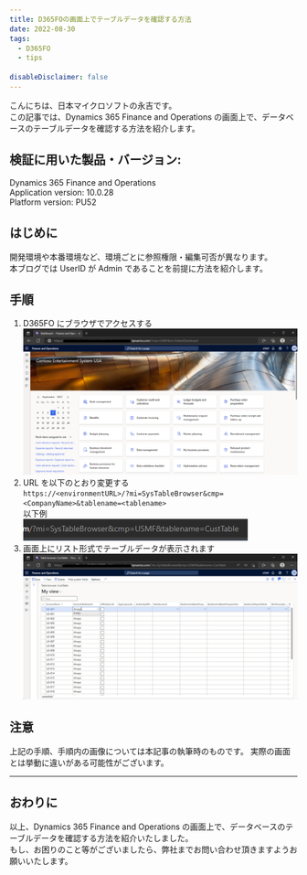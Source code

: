 ```yaml
---
title: D365FOの画面上でテーブルデータを確認する方法
date: 2022-08-30
tags:
  - D365FO
  - tips

disableDisclaimer: false
---
```


こんにちは、日本マイクロソフトの永吉です。  
この記事では、Dynamics 365 Finance and Operations の画面上で、データベースのテーブルデータを確認する方法を紹介します。

<!-- more -->
## 検証に用いた製品・バージョン:
Dynamics 365 Finance and Operations  
Application version: 10.0.28  
Platform version: PU52  

## はじめに
開発環境や本番環境など、環境ごとに参照権限・編集可否が異なります。  
本ブログでは UserID が Admin であることを前提に方法を紹介します。

## 手順
1. D365FO にブラウザでアクセスする
    ![](./how-to-use-tablebrowser-d365fo/step1.png)
2. URL を以下のとおり変更する  
    ``` https://<environmentURL>/?mi=SysTableBrowser&cmp=<CompanyName>&tablename=<tablename> ```  
    以下例  
    ![](./how-to-use-tablebrowser-d365fo/step2.png)
3. 画面上にリスト形式でテーブルデータが表示されます
    ![](./how-to-use-tablebrowser-d365fo/step3.png)


## 注意
上記の手順、手順内の画像については本記事の執筆時のものです。
実際の画面とは挙動に違いがある可能性がございます。

---
## おわりに  

以上、Dynamics 365 Finance and Operations の画面上で、データベースのテーブルデータを確認する方法を紹介いたしました。  
もし、お困りのこと等がございましたら、弊社までお問い合わせ頂きますようお願いいたします。

